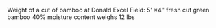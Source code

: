 Weight of a cut of bamboo at Donald Excel Field:
5' ×4" fresh cut green bamboo 40% moisture content weighs 12 lbs

